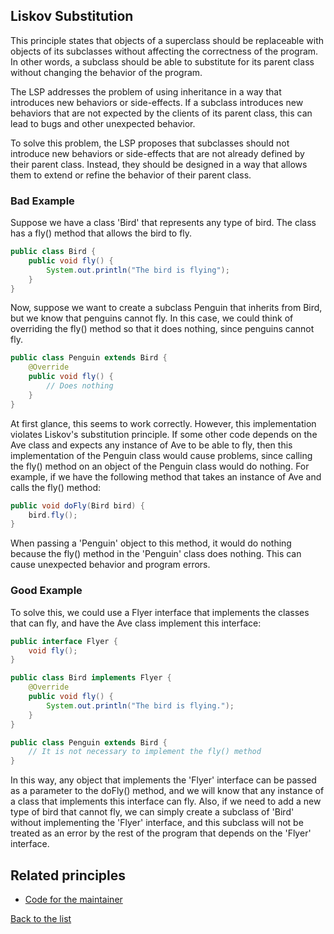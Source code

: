 ## Liskov Substitution

This principle states that objects of a superclass should be replaceable with objects of its subclasses without affecting the correctness of the program. In other words, a subclass should be able to substitute for its parent class without changing the behavior of the program.

The LSP addresses the problem of using inheritance in a way that introduces new behaviors or side-effects. If a subclass introduces new behaviors that are not expected by the clients of its parent class, this can lead to bugs and other unexpected behavior.

To solve this problem, the LSP proposes that subclasses should not introduce new behaviors or side-effects that are not already defined by their parent class. Instead, they should be designed in a way that allows them to extend or refine the behavior of their parent class.

### Bad Example
Suppose we have a class 'Bird' that represents any type of bird. The class has a fly() method that allows the bird to fly.
``` java
public class Bird {
    public void fly() {
        System.out.println("The bird is flying");
    }
}
```
Now, suppose we want to create a subclass Penguin that inherits from Bird, but we know that penguins cannot fly. In this case, we could think of overriding the fly() method so that it does nothing, since penguins cannot fly.
```java
public class Penguin extends Bird {
    @Override
    public void fly() {
        // Does nothing
    }
}
```
At first glance, this seems to work correctly. However, this implementation violates Liskov's substitution principle. If some other code depends on the Ave class and expects any instance of Ave to be able to fly, then this implementation of the Penguin class would cause problems, since calling the fly() method on an object of the Penguin class would do nothing.
For example, if we have the following method that takes an instance of Ave and calls the fly() method:
``` java
public void doFly(Bird bird) {
    bird.fly();
}

```
When passing a 'Penguin' object to this method, it would do nothing because the fly() method in the 'Penguin' class does nothing. This can cause unexpected behavior and program errors.

### Good Example
To solve this, we could use a Flyer interface that implements the classes that can fly, and have the Ave class implement this interface:
``` java
public interface Flyer {
    void fly();
}

public class Bird implements Flyer {
    @Override
    public void fly() {
        System.out.println("The bird is flying.");
    }
}

public class Penguin extends Bird {
    // It is not necessary to implement the fly() method
}
```
In this way, any object that implements the 'Flyer' interface can be passed as a parameter to the doFly() method, and we will know that any instance of a class that implements this interface can fly. Also, if we need to add a new type of bird that cannot fly, we can simply create a subclass of 'Bird' without implementing the 'Flyer' interface, and this subclass will not be treated as an error by the rest of the program that depends on the 'Flyer' interface.

## Related principles
- [Code for the maintainer](../general/codeformantainer.md)

[Back to the list](./README.md)